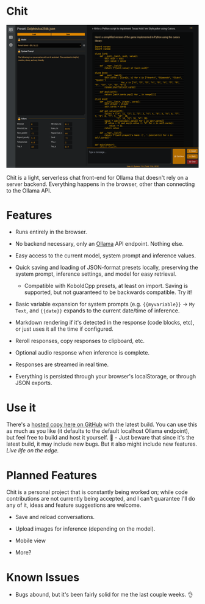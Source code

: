 # Chit

![](/docs/screenshot.png?raw=true)

Chit is a light, serverless chat front-end for Ollama that doesn't rely on a server backend. Everything happens in the browser, other than connecting to the Ollama API.

# Features

-   Runs entirely in the browser.

-   No backend necessary, only an [Ollama](https://ollama.com/) API endpoint. Nothing else.

-   Easy access to the current model, system prompt and inference values.

-   Quick saving and loading of JSON-format presets locally, preserving the system prompt, inference settings, and model for easy retrieval.

    -   Compatible with KoboldCpp presets, at least on import. Saving is supported, but not guaranteed to be backwards compatible. Try it!

-   Basic variable expansion for system prompts (e.g. `{{myvariable}}` -> `My Text`, and `{{date}}` expands to the current date/time of inference.

-   Markdown rendering if it's detected in the response (code blocks, etc), or just uses it all the time if configured.

-   Reroll responses, copy responses to clipboard, etc.

-   Optional audio response when inference is complete.

-   Responses are streamed in real time.

-   Everything is persisted through your browser's localStorage, or through JSON exports.

# Use it

There's a [hosted copy here on GitHub](https://fortyseven.github.io/chit/) with the latest build. You can use this as much as you like (it defaults to the default localhost Ollama endpoint), but feel free to build and host it yourself. 🍻 - Just beware that since it's the latest build, it may include new bugs. But it also might include new features. _Live life on the edge._

# Planned Features

Chit is a personal project that is constantly being worked on; while code contributions are not currently being accepted, and I can't guarantee I'll do any of it, ideas and feature suggestions are welcome.

-   Save and reload conversations.

-   Upload images for inference (depending on the model).

-   Mobile view

-   More?

# Known Issues

-   Bugs abound, but it's been fairly solid for me the last couple weeks. 👌
